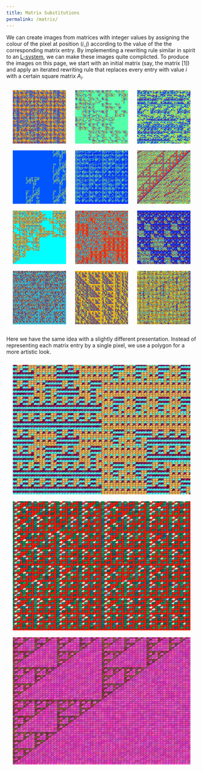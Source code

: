 ```yaml
---
title: Matrix Substitutions
permalink: /matrix/
---
```


We can create images from matrices with integer values by assigning the colour of the pixel at position $(i,j)$ according to the value of the the corresponding matrix entry.
By implementing a rewriting rule similar in spirit to an <a href ="\turtle">L-system</a>, we can make these images quite complicted. To produce the images on this page, we start with an initial matrix (say, the matrix $[1]$) and apply an iterated rewriting rule that replaces every entry with value $i$ with a certain square matrix $A_i$.

<table style="border-spacing: 10px;
			  border-collapse: separate;">
<tr>
	<td><img src="\images\matrix\matrix_tiling_1940.png"></td>
	<td><img src="\images\matrix\matrix_tiling_1313.png"></td>
	<td><img src="\images\matrix\matrix_tiling_1182.png"></td>
</tr>
<tr>
	<td><img src="\images\matrix\matrix_tiling_1106.png"></td>
	<td><img src="\images\matrix\matrix_tiling_767.png"></td>
	<td><img src="\images\matrix\matrix_tiling_787.png"></td>
</tr>
<tr>
	<td><img src="\images\matrix\matrix_tiling_252.png"></td>
	<td><img src="\images\matrix\matrix_tiling_130.png"></td>
	<td><img src="\images\matrix\matrix_tiling_350.png"></td>
</tr>
<tr>
	<td><img src="\images\matrix\matrix_tiling_4.png"></td>
	<td><img src="\images\matrix\matrix_tiling_711.png"></td>
	<td><img src="\images\matrix\matrix_tiling_610.png"></td>
</tr>
</table>

Here we have the same idea with a slightly different presentation. 
Instead of representing each matrix entry by a single pixel, we use a polygon for a more artistic look.

<table style="border-spacing: 10px;
			  border-collapse: separate;">
<tr>
	<td><img src="\images\matrix\matrix_tiling_example.png" width="500px"></td>
</tr>
<tr>
	<td><img src="\images\matrix\matrix_tiling_example_2.png" width="500px"></td>
</tr>
<tr>
	<td><img src="\images\matrix\matrix_tiling_example_3.png" width="500px"></td>
</tr>
</table>
